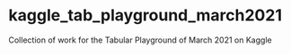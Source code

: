 # kaggle_tab_playground_march2021

Collection of work for the Tabular Playground of March 2021 on Kaggle
